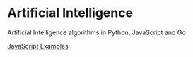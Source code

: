 # Artificial Intelligence
Artificial Intelligence algorithms in Python, JavaScript and Go

[JavaScript Examples](javascript)